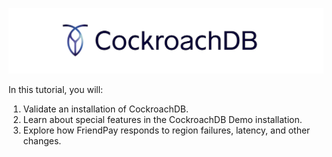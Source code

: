 ![CockroachDB Logo](./assets/CockroachDB_logo.png)

In this tutorial, you will:

1. Validate an installation of CockroachDB.
2. Learn about special features in the CockroachDB Demo installation.
3. Explore how FriendPay responds to region failures, latency, and other changes.


